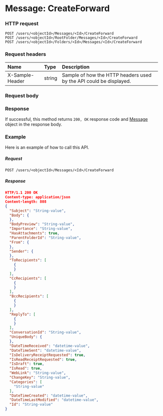 # Message: CreateForward


### HTTP request
```http
POST /users/<objectId>/Messages/<Id>/CreateForward
POST /users/<objectId>/RootFolder/Messages/<Id>/CreateForward
POST /users/<objectId>/Folders/<Id>/Messages/<Id>/CreateForward

```
### Request headers
| Name       | Type | Description|
|:---------------|:--------|:----------|
| X-Sample-Header  | string  | Sample of how the HTTP headers used by the API could be displayed.|

### Request body

### Response
If successful, this method returns `200, OK` response code and [Message](../resources/message.md) object in the response body.

### Example
Here is an example of how to call this API.
##### Request
```http
POST /users/<objectId>/Messages/<Id>/CreateForward
```
##### Response
```json
HTTP/1.1 200 OK
Content-type: application/json
Content-length: 808
{
  "Subject": "String-value",
  "Body": {
  },
  "BodyPreview": "String-value",
  "Importance": "String-value",
  "HasAttachments": true,
  "ParentFolderId": "String-value",
  "From": {
  },
  "Sender": {
  },
  "ToRecipients": [
    {
    }
  ],
  "CcRecipients": [
    {
    }
  ],
  "BccRecipients": [
    {
    }
  ],
  "ReplyTo": [
    {
    }
  ],
  "ConversationId": "String-value",
  "UniqueBody": {
  },
  "DateTimeReceived": "datetime-value",
  "DateTimeSent": "datetime-value",
  "IsDeliveryReceiptRequested": true,
  "IsReadReceiptRequested": true,
  "IsDraft": true,
  "IsRead": true,
  "WebLink": "String-value",
  "ChangeKey": "String-value",
  "Categories": [
    "String-value"
  ],
  "DateTimeCreated": "datetime-value",
  "DateTimeLastModified": "datetime-value",
  "Id": "String-value"
}
```
